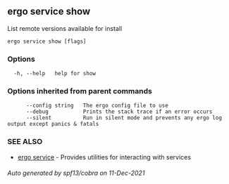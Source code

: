 ## ergo service show

List remote versions available for install

```
ergo service show [flags]
```

### Options

```
  -h, --help   help for show
```

### Options inherited from parent commands

```
      --config string   The ergo config file to use
      --debug           Prints the stack trace if an error occurs
      --silent          Run in silent mode and prevents any ergo log output except panics & fatals
```

### SEE ALSO

* [ergo service](ergo_service.md)	 - Provides utilities for interacting with services

###### Auto generated by spf13/cobra on 11-Dec-2021
